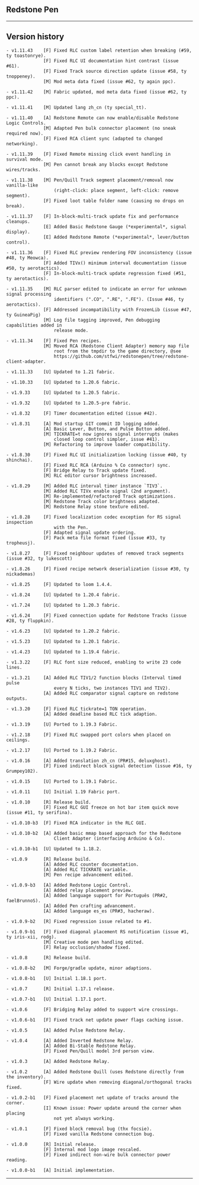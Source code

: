 
## Redstone Pen

----
## Version history

    - v1.11.43    [F] Fixed RLC custom label retention when breaking (#59, ty toastonrye).
                  [F] Fixed RLC UI documentation hint contrast (issue #61).
                  [F] Fixed Track source direction update (issue #58, ty tnoppeney).
                  [M] Mod meta data fixed (issue #62, ty again ppc).

    - v1.11.42    [M] Fabric updated, mod meta data fixed (issue #62, ty ppc).

    - v1.11.41    [M] Updated lang zh_cn (ty special_tt).

    - v1.11.40    [A] Redstone Remote can now enable/disable Redstone Logic Controls.
                  [M] Adapted Pen bulk connector placement (no sneak required now).
                  [F] Fixed RCA client sync (adapted to changed networking).

    - v1.11.39    [F] Fixed Remote missing click event handling in survival mode.
                  [M] Pen cannot break any blocks except Redstone wires/tracks.

    - v1.11.38    [M] Pen/Quill Track segment placement/removal now vanilla-like
                      (right-click: place segment, left-click: remove segment).
                  [F] Fixed loot table folder name (causing no drops on break).

    - v1.11.37    [F] In-block-multi-track update fix and performance cleanups.
                  [E] Added Basic Redstone Gauge (*experimental*, signal display).
                  [E] Added Redstone Remote (*experimental*, lever/button control).

    - v1.11.36    [F] Fixed RLC preview rendering FOV inconsistency (issue #48, ty Meowca).
                  [F] Added TIVx() minimum interval documentation (issue #50, ty aerotactics).
                  [F] In-block-multi-track update regression fixed (#51, ty aerotactics).

    - v1.11.35    [M] RLC parser edited to indicate an error for unknown signal processing
                      identifiers (".CO", ".RE", ".FE"). (Issue #46, ty aerotactics).
                  [F] Addressed incompatibility with FrozenLib (issue #47, ty GuineaPig)
                  [M] Log file tagging improved, Pen debugging capabilities added in
                      release mode.

    - v1.11.34    [F] Fixed Pen recipes.
                  [M] Moved RCA (Redstone Client Adapter) memory map file
                      root from the tmpdir to the game directory, @see
                      https://github.com/stfwi/redstonepen/tree/redstone-client-adapter.

    - v1.11.33    [U] Updated to 1.21 fabric.

    - v1.10.33    [U] Updated to 1.20.6 fabric.

    - v1.9.33     [U] Updated to 1.20.5 fabric.

    - v1.9.32     [U] Updated to 1.20.5-pre fabric.

    - v1.8.32     [F] Timer documentation edited (issue #42).

    - v1.8.31     [A] Mod startup GIT commit ID logging added.
                  [A] Basic Lever, Button, and Pulse Button added.
                  [M] TICKRATE=t now ignores signal interrupts (makes
                      closed loop control simpler, issue #41).
                  [M] Refactoring to improve loader compatibility.

    - v1.8.30     [F] Fixed RLC UI initialization locking (issue #40, ty shinchai).
                  [F] Fixed RLC RCA (Arduino % Co connector) sync.
                  [F] Bridge Relay to Track update fixed.
                  [M] RLC editor cursor brightness increased.

    - v1.8.29     [M] Added RLC interval timer instance `TIV3`.
                  [M] Added RLC TIVx enable signal (2nd argument).
                  [M] Re-implemented/refactored Track optimizations.
                  [M] Redstone Track color brightness adapted.
                  [M] Redstone Relay stone texture edited.

    - v1.8.28     [F] Fixed localization codec exception for RS signal inspection
                      with the Pen.
                  [F] Adapted signal update ordering.
                  [F] Pack meta file format fixed (issue #33, ty tropheusj).

    - v1.8.27     [F] Fixed neighbour updates of removed track segments (issue #32, ty lukescott)

    - v1.8.26     [F] Fixed recipe network deserialization (issue #30, ty nickademas)

    - v1.8.25     [F] Updated to loom 1.4.4.

    - v1.8.24     [U] Updated to 1.20.4 fabric.

    - v1.7.24     [U] Updated to 1.20.3 fabric.

    - v1.6.24     [F] Fixed connection update for Redstone Tracks (issue #28, ty fluppkin).

    - v1.6.23     [U] Updated to 1.20.2 fabric.

    - v1.5.23     [U] Updated to 1.20.1 fabric.

    - v1.4.23     [U] Updated to 1.19.4 fabric.

    - v1.3.22     [F] RLC font size reduced, enabling to write 23 code lines.

    - v1.3.21     [A] Added RLC TIV1/2 function blocks (Interval timed pulse
                      every N ticks, two instances TIV1 and TIV2).
                  [A] Added RLC comparator signal capture on redstone outputs.

    - v1.3.20     [F] Fixed RLC tickrate=1 TON operation.
                  [A] Added deadline based RLC tick adaption.

    - v1.3.19     [U] Ported to 1.19.3 Fabric.

    - v1.2.18     [F] Fixed RLC swapped port colors when placed on ceilings.

    - v1.2.17     [U] Ported to 1.19.2 Fabric.

    - v1.0.16     [A] Added translation zh_cn (PR#15, deluxghost).
                  [F] Fixed indirect block signal detection (issue #16, ty Grumpey102).

    - v1.0.15     [U] Ported to 1.19.1 Fabric.

    - v1.0.11     [U] Initial 1.19 Fabric port.

    - v1.0.10     [R] Release build.
                  [F] Fixed RLC GUI freeze on hot bar item quick move (issue #11, ty serifina).

    - v1.0.10-b3  [F] Fixed RCA indicator in the RLC GUI.

    - v1.0.10-b2  [A] Added basic mmap based approach for the Redstone
                      Client Adapter (interfacing Arduino & Co).

    - v1.0.10-b1  [U] Updated to 1.18.2.

    - v1.0.9      [R] Release build.
                  [A] Added RLC counter documentation.
                  [A] Added RLC TICKRATE variable.
                  [M] Pen recipe advancement edited.

    - v1.0.9-b3   [A] Added Redstone Logic Control.
                  [A] Added relay placement preview.
                  [A] Added language support for Português (PR#2, faelBrunnoS).
                  [A] Added Pen crafting advancement.
                  [A] Added language es_es (PR#3, hacheraw).

    - v1.0.9-b2   [R] Fixed regression issue related to #1.

    - v1.0.9-b1   [F] Fixed diagonal placement RS notification (issue #1, ty iris-xii, rodg).
                  [M] Creative mode pen handling edited.
                  [F] Relay occlusion/shadow fixed.

    - v1.0.8      [R] Release build.

    - v1.0.8-b2   [M] Forge/gradle update, minor adaptions.

    - v1.0.8-b1   [U] Initial 1.18.1 port.

    - v1.0.7      [R] Initial 1.17.1 release.

    - v1.0.7-b1   [U] Initial 1.17.1 port.

    - v1.0.6      [F] Bridging Relay added to support wire crossings.

    - v1.0.6-b1   [F] Fixed track net update power flags caching issue.

    - v1.0.5      [A] Added Pulse Redstone Relay.

    - v1.0.4      [A] Added Inverted Redstone Relay.
                  [A] Added Bi-Stable Redstone Relay.
                  [F] Fixed Pen/Quill model 3rd person view.

    - v1.0.3      [A] Added Redstone Relay.

    - v1.0.2      [A] Added Redstone Quill (uses Redstone directly from the inventory).
                  [F] Wire update when removing diagonal/orthogonal tracks fixed.

    - v1.0.2-b1   [F] Fixed placement net update of tracks around the corner.
                  [I] Known issue: Power update around the corner when placing
                      not yet always working.

    - v1.0.1      [F] Fixed block removal bug (thx focsie).
                  [F] Fixed vanilla Redstone connection bug.

    - v1.0.0      [R] Initial release.
                  [F] Internal mod logo image rescaled.
                  [F] Fixed indirect non-wire bulk connector power reading.

    - v1.0.0-b1   [A] Initial implementation.

-----
